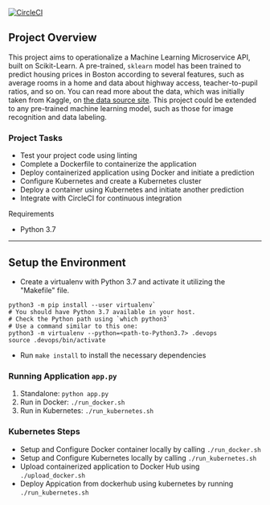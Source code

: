 [![CircleCI](https://dl.circleci.com/status-badge/img/gh/Maverick004/microservice/tree/master.svg?style=svg)](https://dl.circleci.com/status-badge/redirect/gh/Maverick004/microservice/tree/master)


## Project Overview

This project aims to operationalize a Machine Learning Microservice API, built on Scikit-Learn. A pre-trained, `sklearn` model has been trained to predict housing prices in Boston according to several features, such as average rooms in a home and data about highway access, teacher-to-pupil ratios, and so on. You can read more about the data, which was initially taken from Kaggle, on [the data source site](https://www.kaggle.com/c/boston-housing). This project could be extended to any pre-trained machine learning model, such as those for image recognition and data labeling.

### Project Tasks

* Test your project code using linting
* Complete a Dockerfile to containerize the application
* Deploy containerized application using Docker and initiate a prediction
* Configure Kubernetes and create a Kubernetes cluster
* Deploy a container using Kubernetes and initiate another prediction
* Integrate with CircleCI for continuous integration

Requirements

* Python 3.7

---

## Setup the Environment

* Create a virtualenv with Python 3.7 and activate it utilizing the "Makefile" file.

```
python3 -m pip install --user virtualenv`
# You should have Python 3.7 available in your host. 
# Check the Python path using `which python3`
# Use a command similar to this one:
python3 -m virtualenv --python=<path-to-Python3.7> .devops
source .devops/bin/activate
```

* Run `make install` to install the necessary dependencies

### Running Application `app.py`

1. Standalone:  `python app.py`
2. Run in Docker:  `./run_docker.sh`
3. Run in Kubernetes:  `./run_kubernetes.sh`

### Kubernetes Steps

* Setup and Configure Docker container locally by calling `./run_docker.sh`
* Setup and Configure Kubernetes locally by calling `./run_kubernetes.sh`
* Upload containerized application to Docker Hub using `./upload_docker.sh`
* Deploy Appication from dockerhub using kubernetes by running `./run_kubernetes.sh`
